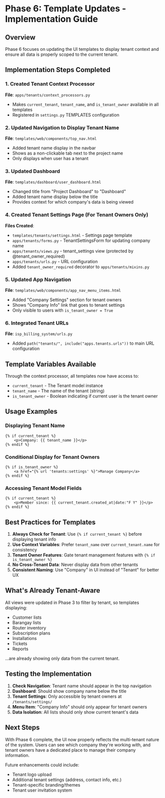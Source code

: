 # Phase 6: Template Updates - Implementation Guide

## Overview
Phase 6 focuses on updating the UI templates to display tenant context and ensure all data is properly scoped to the current tenant.

## Implementation Steps Completed

### 1. Created Tenant Context Processor
**File**: `apps/tenants/context_processors.py`
- Makes `current_tenant`, `tenant_name`, and `is_tenant_owner` available in all templates
- Registered in `settings.py` TEMPLATES configuration

### 2. Updated Navigation to Display Tenant Name
**File**: `templates/web/components/top_nav.html`
- Added tenant name display in the navbar
- Shows as a non-clickable tab next to the project name
- Only displays when user has a tenant

### 3. Updated Dashboard
**File**: `templates/dashboard/user_dashboard.html`
- Changed title from "Project Dashboard" to "Dashboard"
- Added tenant name display below the title
- Provides context for which company's data is being viewed

### 4. Created Tenant Settings Page (For Tenant Owners Only)
**Files Created**:
- `templates/tenants/settings.html` - Settings page template
- `apps/tenants/forms.py` - TenantSettingsForm for updating company name
- `apps/tenants/views.py` - tenant_settings view (protected by @tenant_owner_required)
- `apps/tenants/urls.py` - URL configuration
- Added `tenant_owner_required` decorator to `apps/tenants/mixins.py`

### 5. Updated App Navigation
**File**: `templates/web/components/app_nav_menu_items.html`
- Added "Company Settings" section for tenant owners
- Shows "Company Info" link that goes to tenant settings
- Only visible to users with `is_tenant_owner = True`

### 6. Integrated Tenant URLs
**File**: `isp_billing_system/urls.py`
- Added `path("tenants/", include("apps.tenants.urls"))` to main URL configuration

## Template Variables Available

Through the context processor, all templates now have access to:
- `current_tenant` - The Tenant model instance
- `tenant_name` - The name of the tenant (string)
- `is_tenant_owner` - Boolean indicating if current user is the tenant owner

## Usage Examples

### Displaying Tenant Name
```django
{% if current_tenant %}
    <p>Company: {{ tenant_name }}</p>
{% endif %}
```

### Conditional Display for Tenant Owners
```django
{% if is_tenant_owner %}
    <a href="{% url 'tenants:settings' %}">Manage Company</a>
{% endif %}
```

### Accessing Tenant Model Fields
```django
{% if current_tenant %}
    <p>Member since: {{ current_tenant.created_at|date:"F Y" }}</p>
{% endif %}
```

## Best Practices for Templates

1. **Always Check for Tenant**: Use `{% if current_tenant %}` before displaying tenant info
2. **Use Context Variables**: Prefer `tenant_name` over `current_tenant.name` for consistency
3. **Tenant Owner Features**: Gate tenant management features with `{% if is_tenant_owner %}`
4. **No Cross-Tenant Data**: Never display data from other tenants
5. **Consistent Naming**: Use "Company" in UI instead of "Tenant" for better UX

## What's Already Tenant-Aware

All views were updated in Phase 3 to filter by tenant, so templates displaying:
- Customer lists
- Barangay lists  
- Router inventory
- Subscription plans
- Installations
- Tickets
- Reports

...are already showing only data from the current tenant.

## Testing the Implementation

1. **Check Navigation**: Tenant name should appear in the top navigation
2. **Dashboard**: Should show company name below the title
3. **Tenant Settings**: Only accessible by tenant owners at `/tenants/settings/`
4. **Menu Item**: "Company Info" should only appear for tenant owners
5. **Data Isolation**: All lists should only show current tenant's data

## Next Steps

With Phase 6 complete, the UI now properly reflects the multi-tenant nature of the system. Users can see which company they're working with, and tenant owners have a dedicated place to manage their company information.

Future enhancements could include:
- Tenant logo upload
- Additional tenant settings (address, contact info, etc.)
- Tenant-specific branding/themes
- Tenant user invitation system
